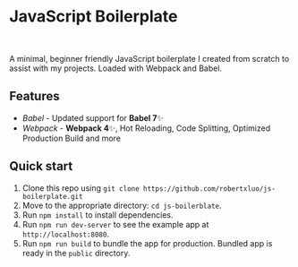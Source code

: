 # JavaScript Boilerplate

<br/>

A minimal, beginner friendly JavaScript boilerplate I created from scratch to assist with my projects. Loaded with Webpack and Babel.

## Features

- _Babel_ - Updated support for **Babel 7**✨
- _Webpack_ - **Webpack 4**✨, Hot Reloading, Code Splitting, Optimized Production Build and more

## Quick start

1. Clone this repo using `git clone https://github.com/robertxluo/js-boilerplate.git`
2. Move to the appropriate directory: `cd js-boilerblate`.<br />
3. Run `npm install` to install dependencies.<br />
4. Run `npm run dev-server` to see the example app at `http://localhost:8080`.
5. Run `npm run build` to bundle the app for production. Bundled app is ready in the `public` directory.
